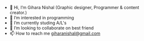 - 👋 Hi, I’m Gihara Nishal (Graphic designer, Programmer & content creator.)
- 👀 I’m interested in programming 
- 🌱 I’m currently studing A/L's 
- 💞️ I’m looking to collaborate on best friend
- 📫 How to reach me giharanishal@gmail.com

<!---
gihara1111/gihara1111 is a ✨ special ✨ repository because its `README.md` (this file) appears on your GitHub profile.
You can click the Preview link to take a look at your changes.
--->
